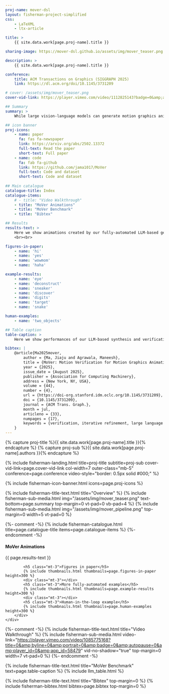 ```yaml
---
proj-name: mover-dsl
layout: fisherman-project-simplified
css: 
    - LaTeXML
    - ltx-article

title: > 
    {{ site.data.work[page.proj-name].title }}

sharing-image: https://mover-dsl.github.io/assets/img/mover_teaser.png

description: >
    {{ site.data.work[page.proj-name].title }}

conference:
    title: ACM Transactions on Graphics (SIGGRAPH 2025)
    link: https://dl.acm.org/doi/10.1145/3731209

# cover: /assets/img/mover_teaser.png
cover-vid-link: https://player.vimeo.com/video/1112825143?badge=0&amp;autopause=0&amp;player_id=0&amp;app_id=58479

## Summary
summary: >
    While large vision-language models can generate motion graphics animations from text prompts, they regularly fail to include all spatio-temporal properties described in the prompt. We introduce MoVer, a motion verification DSL based on first-order logic that can check spatio-temporal properties of a motion graphics animation. We identify a general set of such properties that people commonly use to describe animations (e.g., the direction and timing of motions, the relative positioning of objects, etc.). We implement these properties as predicates in MoVer and provide an execution engine that can apply a MoVer program to any input SVG-based motion graphics animation. We then demonstrate how MoVer can be used in an LLM-based synthesis and verification pipeline for iteratively refining motion graphics animations. Given a text prompt, our pipeline synthesizes a motion graphics animation and a corresponding MoVer program. Executing the verification program on the animation yields a report of the predicates that failed and the report can be automatically fed back to LLM to iteratively correct the animation. To evaluate our pipeline, we build a synthetic dataset of 5600 text prompts paired with ground truth MoVer verification programs. We find that while our LLM-based pipeline is able to automatically generate a correct motion graphics animation for 58.8% of the test prompts without any iteration, this number raises to 93.6% with up to 50 correction iterations.

## icon banner
proj-icons:
    - name: paper
      fa: fas fa-newspaper
      link: https://arxiv.org/abs/2502.13372
      full-text: Read the paper
      short-text: Full paper
    - name: code
      fa: fab fa-github
      link: https://github.com/jama1017/MoVer
      full-text: Code and dataset
      short-text: Code and dataset
      
## Main catalogue
catalogue-title: Index
catalogue-items:
    # - title: "Video Walkthrough"
    - title: "MoVer Animations"
    - title: "MoVer Benchmark"
    - title: "Bibtex"

## Results
results-text: >
    Here we show animations created by our fully-automated LLM-based generation pipeline. Click on an animation below to see the prompt, the MoVer verification program, and the iterations.
    <br><br>

figures-in-paper:
    - name: 'hi'
    - name: 'yes'
    - name: 'wowmom'
    - name: 'haha'

example-results:
    - name: 'eye'
    - name: 'deconstruct'
    - name: 'sneaker'
    - name: 'discover'
    - name: 'digits'
    - name: 'target'
    - name: 'snake'

human-examples:
    - name: 'two_objects'

## Table caption
table-caption: >
    Here we show performances of our LLM-based synthesis and verification pipeline on our dataset with 5600 motion graphics prompts with different LLMs. We report the number that requires 0 correction iterations (pass@0), the number that requires 1 to 49 iterations (pass@1+), and the number that fails after 49 iterations. We report the average number of iterations and their min-max ranges for the pass@1+ prompts. We exclude failed prompts from these metrics. We sort the models below by the overall fail rate (lower is better). <i>We thank <a href="https://lukewys.github.io/" target="_blank"><b>Yusong Wu</b></a> for helping with running the experiments.</i>

bibtex: |
    @article{Ma2025mover,
        author = {Ma, Jiaju and Agrawala, Maneesh},
        title = {MoVer: Motion Verification for Motion Graphics Animations},
        year = {2025},
        issue_date = {August 2025},
        publisher = {Association for Computing Machinery},
        address = {New York, NY, USA},
        volume = {44},
        number = {4},
        url = {https://doi-org.stanford.idm.oclc.org/10.1145/3731209},
        doi = {10.1145/3731209},
        journal = {ACM Trans. Graph.},
        month = jul,
        articleno = {33},
        numpages = {17},
        keywords = {verification, iterative refinement, large language models, motion graphics, visual programs, SVG}
    }
---
```


<!-- landing -->
{% capture proj-title %}{{ site.data.work[page.proj-name].title }}{% endcapture %}
{% capture proj-sub %}{{ site.data.work[page.proj-name].authors }}{% endcapture %}

{% include fisherman-landing.html title=proj-title subtitle=proj-sub cover-vid-link=page.cover-vid-link col-width=7 outer-class="mb-5" conference=page.conference video-style="border: 0.5px solid #000;" %}

<!-- icon banner -->
{% include fisherman-icon-banner.html icons=page.proj-icons %}

<!-- overview -->
{% include fisherman-title-text.html title="Overview" %}
{% include fisherman-sub-media.html img="/assets/img/mover_teaser.png" text-bottom=page.summary top-margin=0 vt-pad=0 vb-pad=4 %}
{% include fisherman-sub-media.html img="/assets/img/mover_pipeline.png" top-margin=0 width=5 vt-pad=0 %}

<!-- main catalogue -->
{%- comment -%} {% include fisherman-catalogue.html title=page.catalogue-title items=page.catalogue-items %} {%- endcomment -%}

<!-- results -->
<div id="mover-animations" class="py-3 mt-5">
    <div class="row justify-content-center mt-0 pt-0">
        <div class="col-10 col-lg-7 mt-0 pt-0 rubik">
            <div   class="title-bar"></div>
            <h4 class="text-left mb-4">MoVer Animations</h4>
            <p>{{ page.results-text }}</p>

            <h5 class="mt-3">Figures in paper</h5>
            {% include thumbnails.html thumbnails=page.figures-in-paper height=300 %}
            <div class="mt-3"></div>
            <h5 class="mt-3">More fully-automated examples</h5>
            {% include thumbnails.html thumbnails=page.example-results height=300 %}
            <div class="mt-3"></div>
            <h5 class="mt-3">Human-in-the-loop example</h5>
            {% include thumbnails.html thumbnails=page.human-examples height=300 %}
        </div>
    </div>
</div>

<!-- video -->
{%- comment -%} {% include fisherman-title-text.html title="Video Walkthrough" %}
{% include fisherman-sub-media.html video-link="https://player.vimeo.com/video/1085775168?title=0&amp;byline=0&amp;portrait=0&amp;badge=0&amp;autopause=0&amp;player_id=0&amp;app_id=58479" vid-no-shadow="true" top-margin=0 width=7 vt-pad=0 %} {%- endcomment -%}

<!-- stats -->
{% include fisherman-title-text.html title="MoVer Benchmark" text=page.table-caption %}
{% include llm_table.html %}


<!-- Bibtex -->
{% include fisherman-title-text.html title="Bibtex" top-margin=0 %}
{% include fisherman-bibtex.html bibtex=page.bibtex top-margin=0 %}

<div class="mt-5" style="height:10px"></div>
